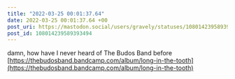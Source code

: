 ```yaml
---
title: "2022-03-25 00:01:37.64"
date: 2022-03-25 00:01:37.64 +00
post_uri: https://mastodon.social/users/gravely/statuses/108014239589393494
post_id: 108014239589393494
---
```

damn, how have I never heard of The Budos Band before [https://thebudosband.bandcamp.com/album/long-in-the-tooth](https://thebudosband.bandcamp.com/album/long-in-the-tooth)


